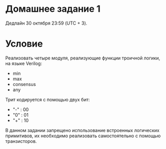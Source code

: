 # Домашнее задание 1
Дедлайн
30 октября 23:59 (UTC + 3).

# Условие
Реализовать четыре модуля, реализующие функции троичной логики, на языке Verilog:

- min
- max
- consensus
- any

Трит кодируется с помощью двух бит:

- "-" :  00
- "0" : 01
- "+" : 10


В данном задании запрещено использование встроенных логических примитивов, их необходимо реализовать самостоятельно с помощью транзисторов.

